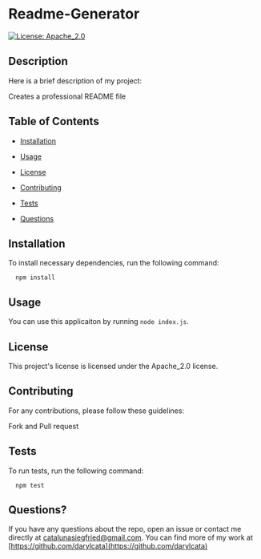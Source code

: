 # Readme-Generator

[![License: Apache_2.0](https://img.shields.io/badge/License-Apache_2.0-blue.svg)](https://opensource.org/licenses/Apache_2.0)

 ## Description 
 
 Here is a brief description of my project:
 
 Creates a professional README file
## Table of Contents

* [Installation](#installation)

* [Usage](#usage)

* [License](#license)

* [Contributing](#contributing)

* [Tests](#tests)

* [Questions](#questions)
## Installation
 
To install necessary dependencies, run the following command:
 
      npm install
## Usage 

You can use this applicaiton by running `node index.js`.
## License
 
This project's license is licensed under the Apache_2.0 license.
## Contributing
 
For any contributions, please follow these guidelines:

 Fork and Pull request
## Tests
 
 To run tests, run the following command:
 
      npm test
## Questions?

If you have any questions about the repo, open an issue or contact me directly at catalunasiegfried@gmail.com. 
You can find more of my work at [https://github.com/darylcata](https://github.com/darylcata)